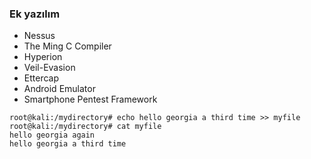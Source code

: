 ### Ek yazılım

* Nessus
* The Ming C Compiler
* Hyperion
* Veil-Evasion
* Ettercap
* Android Emulator
* Smartphone Pentest Framework

```
root@kali:/mydirectory# echo hello georgia a third time >> myfile root@kali:/mydirectory# cat myfile
hello georgia again
hello georgia a third time
```